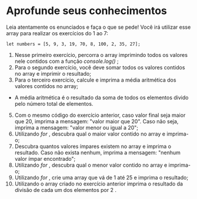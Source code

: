 # Aprofunde seus conhecimentos

Leia atentamente os enunciados e faça o que se pede! Você irá utilizar esse array para realizar os exercícios do 1 ao 7:

```let numbers = [5, 9, 3, 19, 70, 8, 100, 2, 35, 27];```

1. Nesse primeiro exercício, percorra o array imprimindo todos os valores nele contidos com a função *console.log()* ;
2. Para o segundo exercício, você deve somar todos os valores contidos no array e imprimir o resultado;
3. Para o terceiro exercício, calcule e imprima a média aritmética dos valores contidos no array;
  - A média aritmética é o resultado da soma de todos os elementos divido pelo número total de elementos.
5. Com o mesmo código do exercício anterior, caso valor final seja maior que 20, imprima a mensagem: "valor maior que 20". Caso não seja, imprima a mensagem: "valor menor ou igual a 20";
6. Utilizando *for* , descubra qual o maior valor contido no array e imprima-o;
7. Descubra quantos valores ímpares existem no array e imprima o resultado. Caso não exista nenhum, imprima a mensagem: "nenhum valor ímpar encontrado";
8. Utilizando *for* , descubra qual o menor valor contido no array e imprima-o;
9. Utilizando *for* , crie uma array que vá de 1 até 25 e imprima o resultado;
10. Utilizando o array criado no exercício anterior imprima o resultado da divisão de cada um dos elementos por 2 .